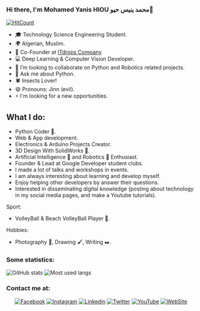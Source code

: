 ### Hi there, I'm Mohamed Yanis HIOU محمد ينيس حيو👋
[![HitCount](http://hits.dwyl.com/mohamedyanis/mohamedyanis.svg)](http://hits.dwyl.com/mohamedyanis/mohamedyanis)

- 🎓 Technology Science Engineering Student.
- 🌍 Algerian, Muslim.
- 🌱 Co-Founder at <a href="http://itdrops.ga"> ITdrops Company <a/>
- 💻 Deep Learning & Computer Vision Developer.
- 👯 I’m looking to collaborate on Python and Robotics related projects.
- 💬 Ask me about Python.
- 🕷 Insects Lover!
- 😄 Pronouns: Jinn (evil).
- ⚡ I'm looking for a new opportunities.

## What I do:
- Python Coder 🐍.
- Web & App development.
- Electronics & Arduino Projects Creator.
- 3D Design With SolidWorks 🔗.
- Artificial Intelligence 🧠 and Robotics 🤖 Enthusiast.
- Founder & Lead at Google Developer student clubs.
- I made a lot of talks and workshops in events.
- I am always interesting about learning and develop myself.
- Enjoy helping other developers by answer their questions.
- Interested in disseminating digital knowledge (posting about technology in my social media pages, and make a Youtube tutorials).

Sport:
- VolleyBall & Beach VolleyBall Player 🏐.

Hobbies:
- Photography 📸, Drawing 🖌, Writing ✒.

### Some statistics:

![GitHub stats](https://github-readme-stats.vercel.app/api?username=mohamedyanis&show_icons=true)
![Most used langs](https://github-readme-stats.vercel.app/api/top-langs/?username=mohamedyanis&layout=compact)

### Contact me at:

<p align="center">
  <a href="https://facebook.com/MedYanis.HIOU/"><img src="https://img.shields.io/badge/Facebook--_.svg?style=social&logo=facebook" alt="Facebook"></a>
  <a href="https://instagram.com/medyanis_hiou/"><img src="https://img.shields.io/badge/Instagram--_.svg?style=social&logo=instagram" alt="Instagram"></a>
  <a href="https://linkedin.com/in/mohamedyanis-hiou"><img src="https://img.shields.io/badge/Linkedin--_.svg?style=social&logo=linkedin" alt="Linkedin"></a>
  <a href="https://twitter.com/MedYanis_HIOU"><img src="https://img.shields.io/badge/Twitter--_.svg?style=social&logo=twitter" alt="Twitter"></a>
  <a href="https://youtube.com/channel/UC34Ero4b404zqO4wbZoRaHg"><img src="https://img.shields.io/badge/YouTube--_.svg?style=social&logo=youtube" alt="YouTube"></a>
  <a href="http://medyanis-hiou.me"><img src="https://img.shields.io/badge/WebSite--_.svg?style=social&logo=wordpress" alt="WebSite"></a>
</p>

